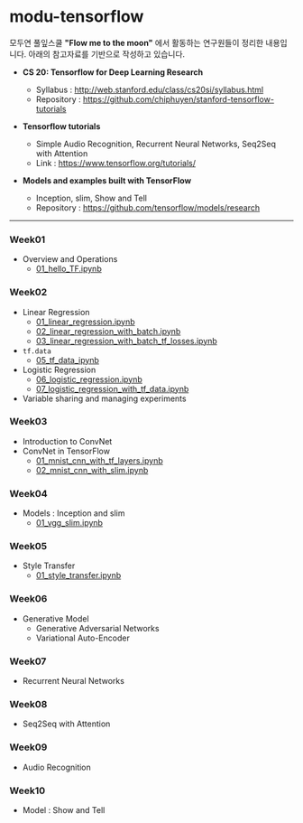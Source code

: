 # modu-tensorflow
모두연 풀잎스쿨 **"Flow me to the moon"** 에서 활동하는 연구원들이 정리한 내용입니다.
아래의 참고자료를 기반으로 작성하고 있습니다.

- **CS 20: Tensorflow for Deep Learning Research**
  - Syllabus : http://web.stanford.edu/class/cs20si/syllabus.html
  - Repository : https://github.com/chiphuyen/stanford-tensorflow-tutorials


- **Tensorflow tutorials**
  - Simple Audio Recognition, Recurrent Neural Networks, Seq2Seq with Attention
  - Link : https://www.tensorflow.org/tutorials/


- **Models and examples built with TensorFlow**
  -  Inception, slim, Show and Tell
  -  Repository : https://github.com/tensorflow/models/research

---
### Week01
- Overview and Operations
  - [01_hello_TF.ipynb](https://nbviewer.jupyter.org/github/modulabs/modu-tensorflow/blob/master/week01/01_hello_TF.ipynb)

### Week02
- Linear Regression
  - [01_linear_regression.ipynb](https://nbviewer.jupyter.org/github/modulabs/modu-tensorflow/blob/master/week02/01_linear_regression.ipynb)
  - [02_linear_regression_with_batch.ipynb](https://nbviewer.jupyter.org/github/modulabs/modu-tensorflow/blob/master/week02/02_linear_regression_with_batch.ipynb)
  - [03_linear_regression_with_batch_tf_losses.ipynb](https://nbviewer.jupyter.org/github/modulabs/modu-tensorflow/blob/master/week02/03_linear_regression_with_batch_tf_losses.ipynb)
- `tf.data`
  - [05_tf_data_ipynb](https://nbviewer.jupyter.org/github/modulabs/modu-tensorflow/blob/master/week02/05_tf_data.ipynb)
- Logistic Regression
  - [06_logistic_regression.ipynb](https://nbviewer.jupyter.org/github/modulabs/modu-tensorflow/blob/master/week02/06_logistic_regression.ipynb)
  - [07_logistic_regression_with_tf_data.ipynb](https://nbviewer.jupyter.org/github/modulabs/modu-tensorflow/blob/master/week02/07_logistic_regression_with_tf_data.ipynb)
- Variable sharing and managing experiments

### Week03
- Introduction to ConvNet
- ConvNet in TensorFlow
  - [01_mnist_cnn_with_tf_layers.ipynb](https://nbviewer.jupyter.org/github/modulabs/modu-tensorflow/blob/master/week03/01_mnist_cnn_with_tf_layers.ipynb)
  - [02_mnist_cnn_with_slim.ipynb](https://nbviewer.jupyter.org/github/modulabs/modu-tensorflow/blob/master/week03/02_mnist_cnn_with_slim.ipynb)

### Week04
- Models : Inception and slim
  - [01_vgg_slim.ipynb](https://nbviewer.jupyter.org/github/modulabs/modu-tensorflow/blob/master/week04/01_vgg_slim.ipynb)

### Week05
- Style Transfer
  - [01_style_transfer.ipynb](https://nbviewer.jupyter.org/github/modulabs/modu-tensorflow/blob/master/week05/01_style_transfer.ipynb)

### Week06
- Generative Model
  - Generative Adversarial Networks
  - Variational Auto-Encoder

### Week07
- Recurrent Neural Networks

### Week08
- Seq2Seq with Attention

### Week09
- Audio Recognition

### Week10
- Model : Show and Tell
